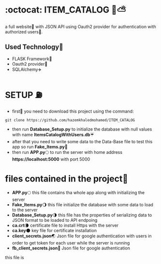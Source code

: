 # :octocat: ITEM_CATALOG :volcano::partly_sunny:
a full website:milky_way: with JSON API using Oauth2 provider for authentication with authorized users:rocket:.

## Used Technology:hammer:
* FLASK Framework:statue_of_liberty:
* Oauth2 provider:rainbow:
* SQLAlchemy:airplane:
# SETUP :fuelpump:
* first:pushpin: you need to download this project using the command: 
```
git clone https://github.com/hazemkhaledmohamed/ITEM_CATALOG 
```
* then run **Database_Setup.py** to initialize the database with null values with name **ItemsCatalogWithUsers.db**:umbrella:
* after that you need to write some data to the Data-Base file to test this app so run **Fake_Items.py**:ring:
* then run **APP.py**:full_moon: to run the server with home address **https://localhost:5000** with port 5000

# files contained in the project:seedling:
* **APP.py**:full_moon: this file contains tha whole app along with initializing the server 
* **Fake_Items.py**:waning_gibbous_moon: this file initialize the database with some data to load to the server
* **Database_Setup.py**:last_quarter_moon: this file has the properties of serializing data to JSON format to be loaded to API endpoing 
* **ca.crt**:waning_crescent_moon: certificate file to install Https with the server 
* **ca.key**:new_moon: key file for certificate installation 
* **client_secrets.json**:earth_asia: Json file for google authentication with users in order to get token for each user while the server is running 
* **fb_client_secrets.json**:milky_way: Json file for google authentication 

this file is
